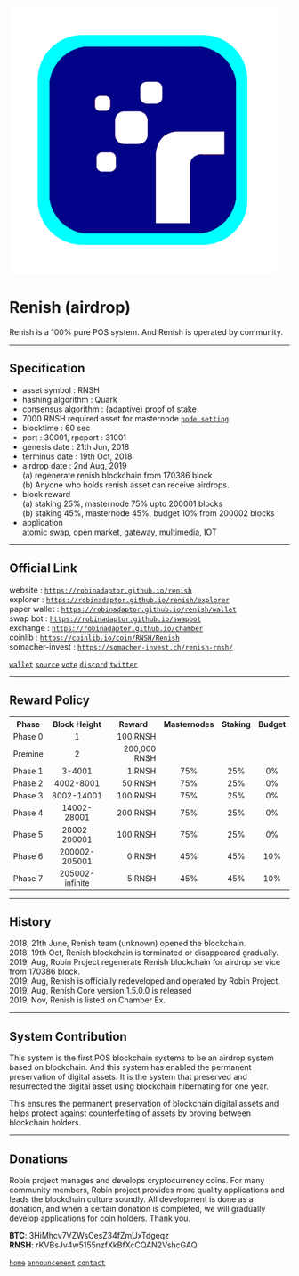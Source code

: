 ![](https://github.com/robinadaptor/logo/blob/master/renish.png)

# Renish (airdrop)
  
Renish is a 100% pure POS system. And Renish is operated by community.
  
***
## Specification  
  
* asset symbol : RNSH  
* hashing algorithm : Quark  
* consensus algorithm : (adaptive) proof of stake   
* 7000 RNSH required asset for masternode  [`node setting`](https://github.com/robinadaptor/help/blob/master/masternode.md)     
* blocktime : 60 sec  
* port : 30001, rpcport : 31001  
* genesis date : 21th Jun, 2018  
* terminus date : 19th Oct, 2018  
* airdrop date : 2nd Aug, 2019   
  (a) regenerate renish blockchain from 170386 block  
  (b) Anyone who holds renish asset can receive airdrops.    
* block reward  
  (a) staking 25%, masternode 75% upto 200001 blocks  
  (b) staking 45%, masternode 45%, budget 10% from 200002 blocks   
* application   
  atomic swap, open market, gateway, multimedia, IOT
  
***
## Official Link  
  
website : [`https://robinadaptor.github.io/renish`](https://robinadaptor.github.io/renish)      
explorer : [`https://robinadaptor.github.io/renish/explorer`](https://robinadaptor.github.io/renish/explorer)   
paper wallet : [`https://robinadaptor.github.io/renish/wallet`](https://robinadaptor.github.io/renish/wallet)   
swap bot : [`https://robinadaptor.github.io/swapbot`](https://robinadaptor.github.io/swapbot)   
exchange : [`https://robinadaptor.github.io/chamber`](https://robinadaptor.github.io/chamber)  
coinlib : [`https://coinlib.io/coin/RNSH/Renish`](https://coinlib.io/coin/RNSH/Renish)  
somacher-invest : [`https://somacher-invest.ch/renish-rnsh/`](https://somacher-invest.ch/renish-rnsh/)   

[`wallet`](https://github.com/robinadaptor/renish/releases) [`source`](https://github.com/robinadaptor/renish) [`vote`](https://robinadaptor.github.io/renish/vote)  [`discord`](https://discord.gg/zYvFFJU) [`twitter`](https://twitter.com/robinadaptor)    
  
***
## Reward Policy  

<table>
<th>Phase</th><th>Block Height</th><th>Reward</th><th>Masternodes</th><th>Staking</th><th>Budget</th>
<tr><td>Phase 0</td><td align="center">1</td><td align="right">100 RNSH</td><td align="center"></td><td align="center"></td><td align="center"></td></tr>
<tr><td>Premine</td><td align="center">2</td><td align="right">200,000 RNSH</td><td align="center"></td><td align="center"></td><td align="center"></td></tr>
<tr><td>Phase 1</td><td align="center">3-4001</td><td align="right">1 RNSH</td><td align="center">75%</td><td align="center">25%</td><td align="center">0%</td></tr>
<tr><td>Phase 2</td><td align="center">4002-8001</td><td align="right">50 RNSH</td><td align="center">75%</td><td align="center">25%</td><td align="center">0%</td></tr>
<tr><td>Phase 3</td><td align="center">8002-14001</td><td align="right">100 RNSH</td><td align="center">75%</td><td align="center">25%</td><td align="center">0%</td></tr>
<tr><td>Phase 4</td><td align="center">14002-28001</td><td align="right">200 RNSH</td><td align="center">75%</td><td align="center">25%</td><td align="center">0%</td></tr>
<tr><td>Phase 5</td><td align="center">28002-200001</td><td align="right">100 RNSH</td><td align="center">75%</td><td align="center">25%</td><td align="center">0%</td></tr>
<tr><td>Phase 6</td><td align="center">200002-205001</td><td align="right">0 RNSH</td><td align="center">45%</td><td align="center">45%</td><td align="center">10%</td></tr>
<tr><td>Phase 7</td><td align="center">205002-infinite</td><td align="right">5 RNSH</td><td align="center">45%</td><td align="center">45%</td><td align="center">10%</td></tr>
</table>
   
***
## History  
  
2018, 21th June, Renish team (unknown) opened the blockchain.  
2018, 19th Oct, Renish blockchain is terminated or disappeared gradually.  
2019, Aug, Robin Project regenerate Renish blockchain for airdrop service from 170386 block.  
2019, Aug, Renish is officially redeveloped and operated by Robin Project.  
2019, Aug, Renish Core version 1.5.0.0 is released  
2019, Nov, Renish is listed on Chamber Ex.  

***
## System Contribution  

This system is the first POS blockchain systems to be an airdrop system based on blockchain. And this system has enabled the permanent preservation of digital assets. It is the system that preserved and resurrected the digital asset using blockchain hibernating for one year.   

This ensures the permanent preservation of blockchain digital assets and helps protect against counterfeiting of assets by proving between blockchain holders.  

***
## Donations 
  
Robin project manages and develops cryptocurrency coins. For many community members, Robin project provides more quality applications and leads the blockchain culture soundly. All development is done as a donation, and when a certain donation is completed, we will gradually develop applications for coin holders. Thank you.  
  
**BTC**: 3HiMhcv7VZWsCesZ34fZmUxTdgeqz    
**RNSH**: rKVBsJv4w5155nzfXkBfXcCQAN2VshcGAQ  
  
[`home`](https://github.com/robinadaptor)  [`announcement`](https://github.com/robinadaptor/announcement)  [`contact`](https://github.com/robinadaptor/POS-helper)